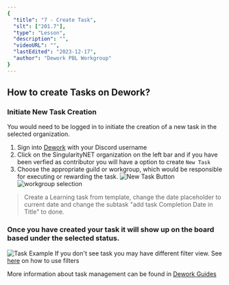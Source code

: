 ```yaml
---
{
  "title": "7 - Create Task",
  "slt": ["201.7"],
  "type": "Lesson",
  "description": "",
  "videoURL": "",
  "lastEdited": "2023-12-17",
  "author": "Dework PBL Workgroup"
}
---
```


## How to create Tasks on Dework?
### Initiate New Task Creation

You would need to be logged in to initiate the creation of a new task in the selected organization.

1. Sign into [Dework](https://app.dework.xyz/singularitynet-ambas/) with your Discord username
2. Click on the SingularityNET organization on the left bar and if you have been verfied as contributor you will have a option to create `New Task`
3. Choose the appropriate guild or workgroup, which would be responsible for executing or rewarding the task.
   ![New Task Button](/Dework_PBL_Pictures/Module_201/New_Task_Button_Location.png)
   ![workgroup selection](/Dework_PBL_Pictures/Module_201/Workgroup_Selection_Option.png)

> Create a Learning task from template, change the date placeholder to current date and change the subtask "add task Completion Date in Title" to done.

### Once you have created your task it will show up on the board based under the selected status.

![Task Example](/Dework_PBL_Pictures/Module_201/Test_Task_Example.png)
If you don't see task you may have different filter view. See [here](course/module/201/2012) on how to use filters

More information about task management can be found in [Dework Guides](https://dework.gitbook.io/product-docs/fundamentals/task-types-and-assignee-gating)